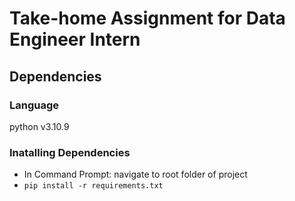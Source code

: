 # Take-home Assignment for Data Engineer Intern

## Dependencies
### Language
python v3.10.9
### Inatalling Dependencies
- In Command Prompt: navigate to root folder of project
- `pip install -r requirements.txt`

